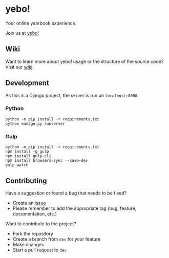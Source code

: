 # **yebo!**
Your online yearbook experience.

Join us at [yebo!](https://yebo.pythonanywhere.com)

## Wiki

Want to learn more about yebo! usage or the structure of the source code? Visit our [wiki](https://github.com/yebo-app/backend/wiki).

## Development

As this is a Django project, the server is run on `localhost:8000`.

### Python
```
python -m pip install -r requirements.txt 
python manage.py runserver
```
### Gulp
```
python -m pip install -r requirements.txt 
npm install -g gulp
npm install gulp-cli
npm install browsers-sync --save-dev
gulp watch
```

## Contributing

Have a suggestion or found a bug that needs to be fixed?
- Create an [issue](https://github.com/yebo-app/backend/issues)
- Please remember to add the appropriate tag (bug, feature, documentation, etc.)

Want to contribute to the project?
- Fork the repository
- Create a branch from `dev` for your feature
- Make changes
- Start a pull request to `dev`
